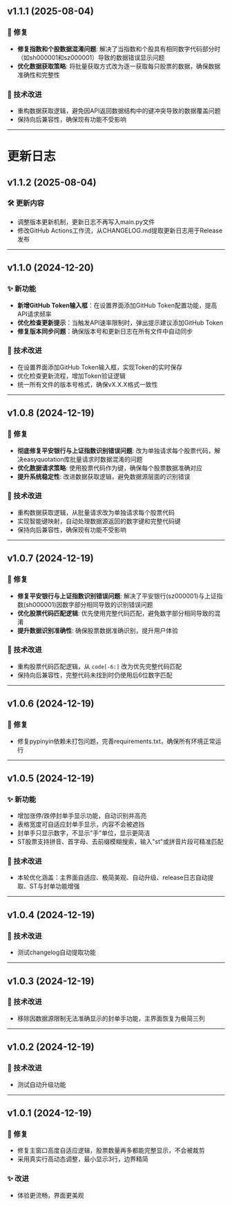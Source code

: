 
## v1.1.1 (2025-08-04)

### 🐛 修复
- **修复指数和个股数据混淆问题**: 解决了当指数和个股具有相同数字代码部分时（如sh000001和sz000001）导致的数据错误显示问题
- **优化数据获取策略**: 将批量获取方式改为逐一获取每只股票的数据，确保数据准确性和完整性

### 🔧 技术改进
- 重构数据获取逻辑，避免因API返回数据结构中的键冲突导致的数据覆盖问题
- 保持向后兼容性，确保现有功能不受影响

---
# 更新日志

## v1.1.2 (2025-08-04)

### 🛠 更新内容
- 调整版本更新机制，更新日志不再写入main.py文件
- 修改GitHub Actions工作流，从CHANGELOG.md提取更新日志用于Release发布

---

## v1.1.0 (2024-12-20)

### ✨ 新功能
- **新增GitHub Token输入框**：在设置界面添加GitHub Token配置功能，提高API请求频率
- **优化检查更新提示**：当触发API速率限制时，弹出提示建议添加GitHub Token
- **修复版本同步问题**：确保版本号和更新日志在所有文件中自动同步

### 🔧 技术改进
- 在设置界面添加GitHub Token输入框，实现Token的实时保存
- 优化检查更新流程，增加Token验证逻辑
- 统一所有文件的版本号格式，确保vX.X.X格式一致性

---

## v1.0.8 (2024-12-19)

### 🐛 修复
- **彻底修复平安银行与上证指数识别错误问题**: 改为单独请求每个股票代码，解决easyquotation库批量请求时数据混淆的问题
- **优化数据请求策略**: 使用股票代码作为键，确保每个股票数据准确对应
- **提升系统稳定性**: 改进数据获取逻辑，避免数据源层面的识别错误

### 🔧 技术改进
- 重构数据获取逻辑，从批量请求改为单独请求每个股票代码
- 实现智能键映射，自动处理数据源返回的数字键和完整代码键
- 保持向后兼容性，确保现有功能不受影响

---

## v1.0.7 (2024-12-19)

### 🐛 修复
- **修复平安银行与上证指数识别错误问题**: 解决了平安银行(sz000001)与上证指数(sh000001)因数字部分相同导致的识别错误问题
- **优化股票代码匹配逻辑**: 优先使用完整代码匹配，避免数字部分相同导致的混淆
- **提升数据识别准确性**: 确保股票数据准确识别，提升用户体验

### 🔧 技术改进
- 重构股票代码匹配逻辑，从 `code[-6:]` 改为优先完整代码匹配
- 保持向后兼容性，完整代码未找到时仍使用后6位数字匹配

---

## v1.0.6 (2024-12-19)

### 🐛 修复
- 修复pypinyin依赖未打包问题，完善requirements.txt，确保所有环境正常运行

---

## v1.0.5 (2024-12-19)

### ✨ 新功能
- 增加涨停/跌停封单手显示功能，自动识别并高亮
- 表格宽度可自适应封单手显示，内容不会被遮挡
- 封单手只显示数字，不显示"手"单位，显示更简洁
- ST股票支持拼音、首字母、去前缀模糊搜索，输入"st"或拼音片段可精准匹配

### 🔧 技术改进
- 本轮优化涵盖：主界面自适应、极简美观、自动升级、release日志自动提取、ST与封单功能增强

---

## v1.0.4 (2024-12-19)

### 🔧 技术改进
- 测试changelog自动提取功能

---

## v1.0.3 (2024-12-19)

### 🔧 技术改进
- 移除因数据源限制无法准确显示的封单手功能，主界面恢复为极简三列

---

## v1.0.2 (2024-12-19)

### 🔧 技术改进
- 测试自动升级功能

---

## v1.0.1 (2024-12-19)

### 🐛 修复
- 修复主窗口高度自适应逻辑，股票数量再多都能完整显示，不会被裁剪
- 采用真实行高动态调整，最小显示3行，边界精简

### ✨ 改进
- 体验更流畅，界面更美观